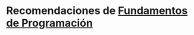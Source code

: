 # Recomendaciones de [Fundamentos de Programación](https://github.com/CodeRoomMX/banners-basic-animation)
